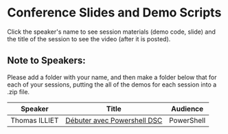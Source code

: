 # Conference Slides and Demo Scripts

Click the speaker's name to see session materials (demo code, slide) and the title of the session to see the video (after it is posted).

## Note to Speakers:

Please add a folder with your name, and then make a folder below that for each of your sessions, putting the all of the demos for each session into a .zip file.

| Speaker       | Title                                                                                                                                          | Audience   |
|---------------|------------------------------------------------------------------------------------------------------------------------------------------------|------------|
| Thomas ILLIET | [Débuter avec Powershell DSC](https://github.com/metsys-fr/Conference/tree/master/2018/Thomas%20ILLIET/D%C3%A9buter%20avec%20Powershell%20DSC) | PowerShell |
